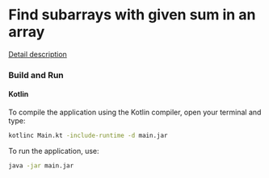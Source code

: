 # Find subarrays with given sum in an array

[Detail description](http://www.techiedelight.com/find-subarrays-given-sum-array/)

### Build and Run

#### Kotlin

To compile the application using the Kotlin compiler, open your terminal and type:
```bash
kotlinc Main.kt -include-runtime -d main.jar
```

To run the application, use:
```bash
java -jar main.jar
```
